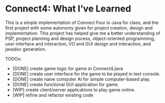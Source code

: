 # Connect4: What I've Learned
This is a simple implementation of Connect Four in Java for class, and the first project with some autonomy given for project creation, design and implementation.
This project has helped give me a better understanding of PSP, project planning and design pocess, object-oriented programming, user interface and interaction, I/O and GUI design and interaction, and javadoc generation.  

TODOs:
- [DONE] create game logic for game in Connect4.java
- [DONE] create user interface for the game to be played in text console.
- [DONE] create naive computer AI for simple computer-based play.
- [DONE] create functional GUI application for game.
- [WIP] create client/server applications to play game online.
- [WIP] refine and refactor existing code
